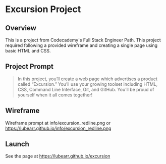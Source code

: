 # Excursion Project
## Overview
This is a project from Codecademy's Full Stack Engineer Path. This project required following a provided wireframe and creating a single page using basic HTML and CSS.

## Project Prompt
> In this project, you’ll create a web page which advertises a product called “Excursion.” You’ll use your growing toolset including HTML, CSS, Command Line Interface, Git, and GitHub. You’ll be proud of yourself when it all comes together!

## Wireframe
Wireframe prompt at info/excursion_redline.png or https://lubearr.github.io/info/excursion_redline.png

## Launch
See the page at https://lubearr.github.io/excursion
